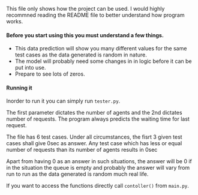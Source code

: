 This file only shows how the project can be used. I would highly recommned reading the README file to better understand how program works. 

#### Before you start using this you must understand a few things. 

* This data prediction will show you many different values for the same test cases as the data generated is random in nature.
* The model will probably need some changes in in logic before it can be put into use.
* Prepare to see lots of zeros. 

#### Running it
Inorder to run it you can simply run ``tester.py``. 

The first parameter dictates the number of agents and the 2nd dictates number of requests. The program always predicts the waiting time for last request. 

The file has 6 test cases. Under all circumstances, the fisrt 3 given test cases shall give 0sec as answer. Any test case which has less or equal number of requests than its number of agents results in 0sec 

Apart from having 0 as an answer in such situations, the answer will be 0 if in the situation the queue is empty and probably the answer will vary from run to run as the data generated is random much real life. 

If you want to access the functions directly call ``contoller()`` from ``main.py``. 

